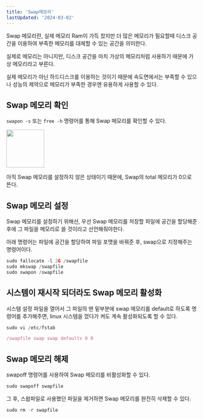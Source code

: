 ```yaml
---
title: 'Swap메모리'
lastUpdated: '2024-03-02'
---
```


Swap 메모리란, 실제 메모리 Ram이 가득 찼지만 더 많은 메모리가 필요할때 디스크 공간을 이용하여 부족한 메모리를 대체할 수 있는 공간을 의미한다.

실제로 메모리는 아니지만, 디스크 공간을 마치 가상의 메모리처럼 사용하기 때문에 가상 메모리라고 부른다.

실제 메모리가 아닌 하드디스크를 이용하는 것이기 때문에 속도면에서는 부족할 수 있으나 성능의 제약으로 메모리가 부족한 경우엔 유용하게 사용할 수 있다.

## Swap 메모리 확인

`swapon -s` 또는 `free -h` 명령어를 통해 Swap 메모리를 확인할 수 있다.

<img src="https://user-images.githubusercontent.com/81006587/201456074-72d7bb55-2cd7-4704-a7c4-3a582aa798c9.png" height=100px/>

아직 Swap 메모리를 설정하지 않은 상태이기 때문에, Swap의 total 메모리가 0으로 뜬다.

## Swap 메모리 설정

Swap 메모리를 설정하기 위해선, 우선 Swap 메모리를 저장할 파일에 공간을 할당해준 후에 그 파일을 메모리로 쓸 것이라고 선언해줘야한다.

아래 명령어는 파일에 공간을 할당하여 파일 포맷을 바꿔준 후, swap으로 지정해주는 명령어이다.

```js
sudo fallocate -l 2G /swapfile
sudo mkswap /swapfile
sudo swapon /swapfile
```

## 시스템이 재시작 되더라도 Swap 메모리 활성화

시스템 설정 파일을 열어서 그 파일의 맨 밑부분에 swap 메모리를 default로 하도록 명령어를 추가해주면, linux 시스템을 껐다가 켜도 계속 활성화되도록 할 수 있다.

```js
sudo vi /etc/fstab 
```

```js
/swapfile swap swap defaults 0 0
```


## Swap 메모리 해제

swapoff 명령어를 사용하여 Swap 메모리를 비활성화할 수 있다.

```java
sudo swapoff swapfile
```

그 후, 스왑파일로 사용했던 파일을 제거하면 Swap 메모리를 완전히 삭제할 수 있다.

```java
sudo rm -r swapfile
```
